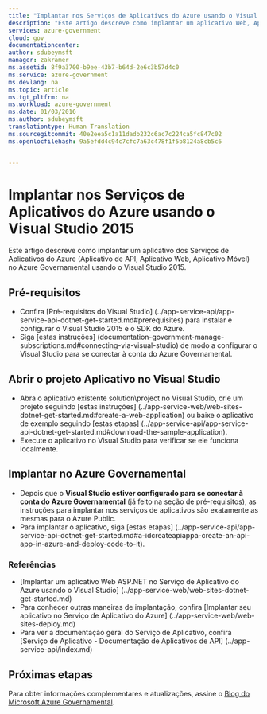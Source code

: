 ```yaml
---
title: "Implantar nos Serviços de Aplicativos do Azure usando o Visual Studio 2015 | Microsoft Docs"
description: "Este artigo descreve como implantar um aplicativo Web, Aplicativo de API ou Aplicativo Móvel no Azure Governamental usando o Visual Studio 2015 e o SDK do Azure."
services: azure-government
cloud: gov
documentationcenter: 
author: sdubeymsft
manager: zakramer
ms.assetid: 8f9a3700-b9ee-43b7-b64d-2e6c3b57d4c0
ms.service: azure-government
ms.devlang: na
ms.topic: article
ms.tgt_pltfrm: na
ms.workload: azure-government
ms.date: 01/03/2016
ms.author: sdubeymsft
translationtype: Human Translation
ms.sourcegitcommit: 40e2eea5c1a11dadb232c6ac7c224ca5fc847c02
ms.openlocfilehash: 9a5efdd4c94c7cfc7a63c478f1f5b8124a8cb5c6


---
```

# <a name="deploy-to-azure-app-services-using-visual-studio-2015"></a>Implantar nos Serviços de Aplicativos do Azure usando o Visual Studio 2015
Este artigo descreve como implantar um aplicativo dos Serviços de Aplicativos do Azure (Aplicativo de API, Aplicativo Web, Aplicativo Móvel) no Azure Governamental usando o Visual Studio 2015.

## <a name="prerequisites"></a>Pré-requisitos
* Confira [Pré-requisitos do Visual Studio] (../app-service-api/app-service-api-dotnet-get-started.md#prerequisites) para instalar e configurar o Visual Studio 2015 e o SDK do Azure.
* Siga [estas instruções] (documentation-government-manage-subscriptions.md#connecting-via-visual-studio) de modo a configurar o Visual Studio para se conectar à conta do Azure Governamental.

## <a name="open-app-project-in-visual-studio"></a>Abrir o projeto Aplicativo no Visual Studio
* Abra o aplicativo existente solution\project no Visual Studio, crie um projeto seguindo [estas instruções] (../app-service-web/web-sites-dotnet-get-started.md#create-a-web-application) ou baixe o aplicativo de exemplo seguindo [estas etapas] (../app-service-api/app-service-api-dotnet-get-started.md#download-the-sample-application).
* Execute o aplicativo no Visual Studio para verificar se ele funciona localmente.

## <a name="deploy-to-azure-government"></a>Implantar no Azure Governamental
* Depois que o **Visual Studio estiver configurado para se conectar à conta do Azure Governamental** (já feito na seção de pré-requisitos), as instruções para implantar nos serviços de aplicativos são exatamente as mesmas para o Azure Public.
* Para implantar o aplicativo, siga [estas etapas] (../app-service-api/app-service-api-dotnet-get-started.md#a-idcreateapiappa-create-an-api-app-in-azure-and-deploy-code-to-it).

### <a name="references"></a>Referências
* [Implantar um aplicativo Web ASP.NET no Serviço de Aplicativo do Azure usando o Visual Studio] (../app-service-web/web-sites-dotnet-get-started.md)
* Para conhecer outras maneiras de implantação, confira [Implantar seu aplicativo no Serviço de Aplicativo do Azure] (../app-service-web/web-sites-deploy.md)
* Para ver a documentação geral do Serviço de Aplicativo, confira [Serviço de Aplicativo - Documentação de Aplicativos de API] (../app-service-api/index.md)

## <a name="next-steps"></a>Próximas etapas
Para obter informações complementares e atualizações, assine o [Blog do Microsoft Azure Governamental](https://blogs.msdn.microsoft.com/azuregov/).



<!--HONumber=Jan17_HO1-->


